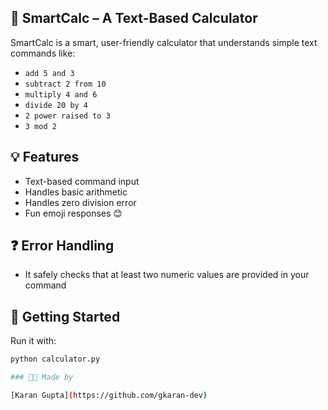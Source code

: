 ## 🔢 SmartCalc – A Text-Based Calculator

SmartCalc is a smart, user-friendly calculator that understands simple text commands like:

- `add 5 and 3`
- `subtract 2 from 10`
- `multiply 4 and 6`
- `divide 20 by 4`
- `2 power raised to 3`
- `3 mod 2`


## 💡 Features
- Text-based command input
- Handles basic arithmetic
- Handles zero division error
- Fun emoji responses 😊

## ❓ Error Handling
-  It safely checks that at least two numeric values are provided in your command

## 🚀 Getting Started

Run it with:

```bash
python calculator.py

### 👨‍💻 Made by

[Karan Gupta](https://github.com/gkaran-dev)


